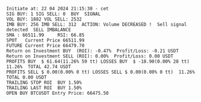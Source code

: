     Initiate at: 22 04 2024 21:15:30 - cet
    SIG BUY: 1 SIG SELL: 0  BUY  SIGNAL
    VOL BUY: 1882 VOL SELL: 2532
    IMB BUY: 256 IMB SELL: 312  ACTION: Volume DECREASED !  Sell signal detected  SELL IMBALANCE
    SMA : 66511.99     RSI: 66.85
    SPOT   Current Price 66511.99
    FUTURE Current Price 66479.70
    Return on Investment BUY  (ROI): -0.47%  Profit/Loss: -0.21 USDT
    Return on Investment SELL (ROI): 0.00%  Profit/Loss: 0.00 USDT
    PROFITS BUY  $ 61.64(11.26% 59 tt) LOSSES BUY  $ -18.90(0.00% 28 tt)  11.26%  TOTAL 42.74 USDT
    PROFITS SELL $ 0.00(0.00% 0 tt) LOSSES SELL $ 0.00(0.00% 0 tt)  11.26%  TOTAL 0.00 USDT
    TRAILING STOP ROI  BUY 1.50%
    TRAILING LAST ROI  BUY 1.50%
    OPEN BUY BTCUSDT Entry Price: 66475.50
